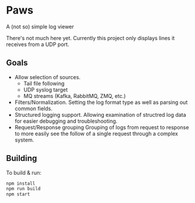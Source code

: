 # Paws
A (not so) simple log viewer

There's not much here yet.   Currently this project only displays lines it receives from a UDP port.

## Goals
* Allow selection of sources.
  * Tail file following
  * UDP syslog target
  * MQ streams (Kafka, RabbitMQ, ZMQ, etc.)
* Filters/Normalization.
Setting the log format type as well as parsing out common fields.
* Structured logging support.
Allowing examination of structred log data for easier debugging and troubleshooting.
* Request/Response grouping
Grouping of logs from request to response to more easily see the follow of a single request through a complex system.

## Building
To build & run:

```bash
npm install
npm run build
npm start
```
